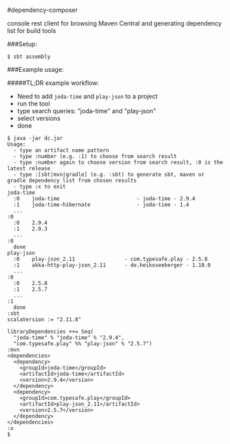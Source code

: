 #dependency-composer

console rest client for browsing Maven Central and generating dependency list for build tools

###Setup:

```
$ sbt assembly
```

###Example usage:

#####TL;DR example workflow:

* Need to add `joda-time` and `play-json` to a project
* run the tool
* type search queries: "joda-time" and "play-json"
* select versions
* done

```
$ java -jar dc.jar
Usage:
  - type an artifact name pattern
  - type :number (e.g. :1) to choose from search result
  - type :number again to choose version from search result, :0 is the latest release
  - type :[sbt|mvn|gradle] (e.g. :sbt) to generate sbt, maven or gradle dependency list from chosen results
  - type :x to exit
joda-time
  :0	joda-time                         - joda-time - 2.9.4
  :1	joda-time-hibernate               - joda-time - 1.4
  ...
:0
  :0	2.9.4
  :1	2.9.3
  ...
:0
  done
play-json
  :0	play-json_2.11                - com.typesafe.play - 2.5.8
  :1	akka-http-play-json_2.11      - de.heikoseeberger - 1.10.0
  ...
:0
  :0	2.5.8
  :1	2.5.7
  ...
:1
  done
:sbt
scalaVersion := "2.11.8"

libraryDependencies ++= Seq(
  "joda-time" % "joda-time" % "2.9.4",
  "com.typesafe.play" %% "play-json" % "2.5.7")
:mvn
<dependencies>
  <dependency>
    <groupId>joda-time</groupId>
    <artifactId>joda-time</artifactId>
    <version>2.9.4</version>
  </dependency>
  <dependency>
    <groupId>com.typesafe.play</groupId>
    <artifactId>play-json_2.11</artifactId>
    <version>2.5.7</version>
  </dependency>
</dependencies>
:x
$
```